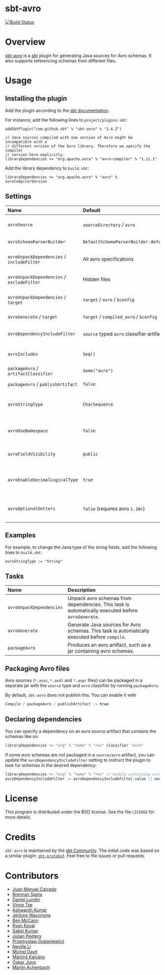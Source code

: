 sbt-avro
========

[![Build Status](https://github.com/sbt/sbt-avro/actions/workflows/ci.yml/badge.svg)](https://github.com/sbt/sbt-avro/actions/workflows/ci.yml)

# Overview

[sbt-avro](http://avro.apache.org) is a [sbt](http://www.scala-sbt.org) plugin for generating Java sources for Avro schemas. It also supports referencing schemas from different files.

# Usage

## Installing the plugin

Add the plugin according to the [sbt documentation](https://www.scala-sbt.org/1.x/docs/Using-Plugins.html).

For instance, add the following lines to `project/plugins.sbt`:

```
addSbtPlugin("com.github.sbt" % "sbt-avro" % "3.4.2")

// Java sources compiled with one version of Avro might be incompatible with a
// different version of the Avro library. Therefore we specify the compiler
// version here explicitly.
libraryDependencies += "org.apache.avro" % "avro-compiler" % "1.11.1"
```

Add the library dependency to `build.sbt`:

```
libraryDependencies += "org.apache.avro" % "avro" % avroCompilerVersion
```

## Settings

| Name                                       | Default                                    | Description |
|:-------------------------------------------|:-------------------------------------------|:------------|
| `avroSource`                               | `sourceDirectory` / `avro`                 | Source directory with `*.avsc`, `*.avdl` and `*.avpr` files. |
| `avroSchemaParserBuilder`                  | `DefaultSchemaParserBuilder.default()`     | `.avsc` schema parser builder |
| `avroUnpackDependencies` / `includeFilter` | All avro specifications                    | Avro specification files from dependencies to unpack |
| `avroUnpackDependencies` / `excludeFilter` | Hidden files                               | Avro specification files from dependencies to exclude from unpacking |
| `avroUnpackDependencies` / `target`        | `target` / `avro` / `$config`              | Target directory for schemas packaged in the dependencies |
| `avroGenerate` / `target`                  | `target` / `compiled_avro` / `$config`     | Source directory for generated `.java` files. |
| `avroDependencyIncludeFilter`              | `source` typed `avro` classifier artifacts | Dependencies containing avro schema to be unpacked for generation |
| `avroIncludes`                             | `Seq()`                                    | Paths with extra `*.avsc` files to be included in compilation. |
| `packageAvro` / `artifactClassifier`       | `Some("avro")`                             | Classifier for avro artifact |
| `packageAvro` / `publishArtifact`          | `false`                                    | Enable / Disable avro artifact publishing |
| `avroStringType`                           | `CharSequence`                             | Type for representing strings. Possible values: `CharSequence`, `String`, `Utf8`. |
| `avroUseNamespace`                         | `false`                                    | Validate that directory layout reflects namespaces, i.e. `com/myorg/MyRecord.avsc`. |
| `avroFieldVisibility`                      | `public`                                   | Field Visibility for the properties. Possible values: `private`, `public`. |
| `avroEnableDecimalLogicalType`             | `true`                                     | Set to true to use `java.math.BigDecimal` instead of `java.nio.ByteBuffer` for logical type `decimal`. |
| `avroOptionalGetters`                      | `false` (requires avro `1.10+`)            | Set to true to generate getters that return `Optional` for nullable fields. |

## Examples

For example, to change the Java type of the string fields, add the following lines to `build.sbt`:

```
avroStringType := "String"
```

## Tasks

| Name                     | Description |
|:-------------------------|:------------|
| `avroUnpackDependencies` | Unpack avro schemas from dependencies. This task is automatically executed before `avroGenerate`.
| `avroGenerate`           | Generate Java sources for Avro schemas. This task is automatically executed before `compile`.
| `packageAvro`            | Produces an avro artifact, such as a jar containing avro schemas.

## Packaging Avro files

Avro sources (`*.avsc`, `*.avdl` and `*.avpr` files) can be packaged in a separate jar with the `source` type and
`avro` classifier by running `packageAvro`.

By default, `sbt-avro` does not publish this. You can enable it with
```sbt
Compile / packageAvro / publishArtifact := true
```

## Declaring dependencies

You can specify a dependency on an avro source artifact that contains the schemas like so:

```sbt
libraryDependencies += "org" % "name" % "rev" classifier "avro"
```

If some avro schemas are not packaged in a `source/avro` artifact, you can update the `avroDependencyIncludeFilter`
setting to instruct the plugin to look for schemas in the desired dependency:

```sbt
libraryDependencies += "org" % "name" % "rev" // module containing avro schemas
avroDependencyIncludeFilter := avroDependencyIncludeFilter.value || moduleFilter(organization = "org", name = "name")
```

# License
This program is distributed under the BSD license. See the file `LICENSE` for more details.

# Credits

`sbt-avro` is maintained by the [sbt Community](http://www.scala-sbt.org/release/docs/Community-Plugins.html). The initial code was based on a similar plugin: [`sbt-protobuf`](https://github.com/gseitz/sbt-protobuf). Feel free to file issues or pull requests.

# Contributors

- [Juan Manuel Caicedo](https://cavorite.com)
- [Brennan Saeta](https://github.com/saeta)
- [Daniel Lundin](https://github.com/dln)
- [Vince Tse](https://github.com/vtonehundred)
- [Ashwanth Kumar](https://github.com/ashwanthkumar)
- [Jérôme Wacongne](https://github.com/ch4mpy)
- [Ben McCann](http://www.benmccann.com)
- [Ryan Koval](https://github.com/rkoval)
- [Saket Kumar](https://github.com/skate056)
- [Julian Peeters](https://github.com/julianpeeters)
- [Przemysław Dubaniewicz](https://github.com/przemekd)
- [Neville Li](https://github.com/nevillelyh)
- [Michel Davit](https://github.com/RustedBones)
- [Mārtiņš Kalvāns](https://github.com/sisidra)
- [Oskar Jung](https://github.com/ojung)
- [Martin Achenbach](https://github.com/drachenbach)
